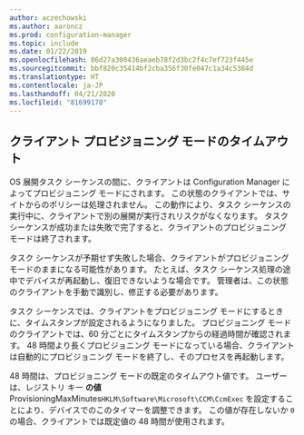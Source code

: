 ```yaml
---
author: aczechowski
ms.author: aaroncz
ms.prod: configuration-manager
ms.topic: include
ms.date: 01/22/2019
ms.openlocfilehash: 86d27a300436aeaeb78f2d3bc2f4c7ef723f445e
ms.sourcegitcommit: bbf820c35414bf2cba356f30fe047c1a34c5384d
ms.translationtype: HT
ms.contentlocale: ja-JP
ms.lasthandoff: 04/21/2020
ms.locfileid: "81699170"
---
```

## <a name="client-provisioning-mode-timeout"></a><a name="bkmk_osdprov"></a> クライアント プロビジョニング モードのタイムアウト
<!--3197824-->

OS 展開タスク シーケンスの間に、クライアントは Configuration Manager によってプロビジョニング モードにされます。 この状態のクライアントでは、サイトからのポリシーは処理されません。 この動作により、タスク シーケンスの実行中に、クライアントで別の展開が実行されリスクがなくなります。 タスク シーケンスが成功または失敗で完了すると、クライアントのプロビジョニング モードは終了されます。

タスク シーケンスが予期せず失敗した場合、クライアントがプロビジョニング モードのままになる可能性があります。 たとえば、タスク シーケンス処理の途中でデバイスが再起動し、復旧できないような場合です。 管理者は、この状態のクライアントを手動で識別し、修正する必要があります。 

タスク シーケンスでは、クライアントをプロビジョニング モードにするときに、タイムスタンプが設定されるようになりました。 プロビジョニング モードのクライアントでは、60 分ごとにタイムスタンプからの経過時間が確認されます。 48 時間より長くプロビジョニング モードになっている場合、クライアントは自動的にプロビジョニング モードを終了し、そのプロセスを再起動します。 

48 時間は、プロビジョニング モードの既定のタイムアウト値です。 ユーザーは、レジストリ キー **の値**ProvisioningMaxMinutes`HKLM\Software\Microsoft\CCM\CcmExec` を設定することにより、デバイスでのこのタイマーを調整できます。 この値が存在しないか `0` の場合、クライアントでは既定値の 48 時間が使用されます。 

<!-- 
The following diagrams show the process flow for the task sequence and the client:

#### Task sequence
![Flow diagram of task sequence setting provisioning mode](../../media/3197824-ts-flow.png) 

#### Client remediation
![Flow diagram of client exiting provisioning mode](../../media/3197824-client-flow.png) 

-->
